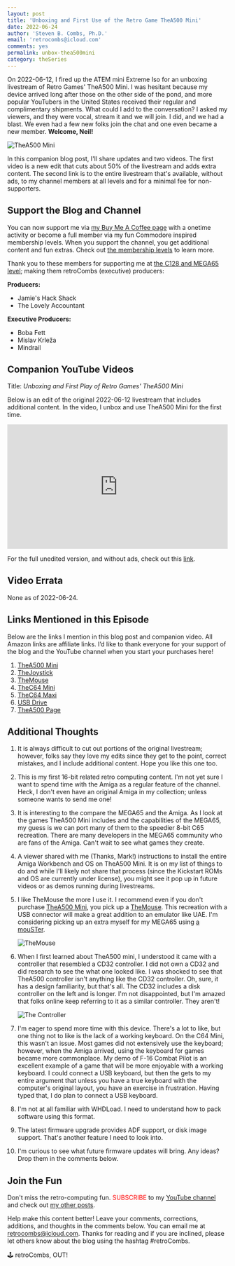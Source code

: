 ```yaml
---
layout: post
title: 'Unboxing and First Use of the Retro Game TheA500 Mini'
date: 2022-06-24
author: 'Steven B. Combs, Ph.D.'
email: 'retrocombs@icloud.com'
comments: yes
permalink: unbox-thea500mini
category: theSeries
---
```


On 2022-06-12, I fired up the ATEM mini Extreme Iso for an unboxing livestream of Retro Games' TheA500 Mini. I was hesitant because my device arrived long after those on the other side of the pond, and more popular YouTubers in the United States received their regular and complimentary shipments. What could I add to the conversation? I asked my viewers, and they were vocal, stream it and we will join. I did, and we had a blast. We even had a few new folks join the chat and one even became a new member. **Welcome, Neil!**

![TheA500 Mini](https://lh3.googleusercontent.com/yuj5NsnR-ITCoxC-U5Z-IU5uEapF0ZxF3N-oBvBjJFSl38TTjGKvofZ_3P0WrHbEmyJCXPHkge_oNB-YBZ4=w782-h440-rw)

In this companion blog post, I'll share updates and two videos. The first video is a new edit that cuts about 50% of the livestream and adds extra content. The second link is to the entire livestream that's available, without ads, to my channel members at all levels and for a minimal fee for non-supporters.

## Support the Blog and Channel

You can now support me via [my Buy Me A Coffee page](https://www.buymeacoffee.com/retroCombs/) with a onetime activity or become a full member via my fun Commodore inspired membership levels. When you support the channel, you get additional content and fun extras. Check out [the membership levels](https://www.buymeacoffee.com/retroCombs) to learn more.

Thank you to these members for supporting me at [the C128 and MEGA65 level](https://www.buymeacoffee.com/retroCombs/membership); making them retroCombs (executive) producers:

**Producers:**

- Jamie's Hack Shack
- The Lovely Accountant

**Executive Producers:**

- Boba Fett
- Mislav Krleža
- Mindrail

## Companion YouTube Videos

Title: _Unboxing and First Play of Retro Games' TheA500 Mini_

Below is an edit of the original 2022-06-12 livestream that includes additional content. In the video, I unbox and use TheA500 Mini for the first time.

<div style="position:relative;padding-top:56.25%;"><p><iframe src="https://www.youtube.com/embed/ro38_TSp1PM" frameborder="0" allowfullscreen="true" mozallowfullscreen="true" webkitallowfullscreen="true" style="position:absolute;top:0;left:0;width:100%;height:100%;"></iframe></p></div>

For the full unedited version, and without ads, check out this [link](https://www.buymeacoffee.com/retroCombs/e/76963).

## Video Errata

None as of 2022-06-24.

## Links Mentioned in this Episode

Below are the links I mention in this blog post and companion video. All Amazon links are affiliate links. I’d like to thank everyone for your support of the blog and the YouTube channel when you start your purchases here!

1. [TheA500 Mini](https://amzn.to/3yieN0e)
2. [TheJoystick](https://amzn.to/3A6PDmH)
3. [TheMouse](https://amzn.to/3A4Gg7e)
4. [TheC64 Mini](https://amzn.to/3xVVzw4)
5. [TheC64 Maxi](https://amzn.to/3A8b07n)
6. [USB Drive](https://amzn.to/3xVFeaD)
7. [TheA500 Page](https://retrogames.biz/products/thea500-mini/)

## Additional Thoughts

1. It is always difficult to cut out portions of the original livestream; however, folks say they love my edits since they get to the point, correct mistakes, and I include additional content. Hope you like this one too.
2. This is my first 16-bit related retro computing content. I'm not yet sure I want to spend time with the Amiga as a regular feature of the channel. Heck, I don't even have an original Amiga in my collection; unless someone wants to send me one!
3. It is interesting to the compare the MEGA65 and the Amiga. As I look at the games TheA500 Mini includes and the capabilities of the MEGA65, my guess is we can port many of them to the speedier 8-bit C65 recreation. There are many developers in the MEGA65 community who are fans of the Amiga. Can't wait to see what games they create.
4. A viewer shared with me (Thanks, Mark!) instructions to install the entire Amiga Workbench and OS on TheA500 Mini. It is on my list of things to do and while I'll likely not share that process (since the Kickstart ROMs and OS are currently under license), you might see it pop up in future videos or as demos running during livestreams.
5. I like TheMouse the more I use it. I recommend even if you don't purchase [TheA500 Mini](https://amzn.to/3yieN0e), you pick up a [TheMouse](https://amzn.to/3A4Gg7e). This recreation with a USB connector will make a great addition to an emulator like UAE. I'm considering picking up an extra myself for my MEGA65 using [a mouSTer](https://www.stevencombs.com/mouster).

    ![TheMouse](https://lh3.googleusercontent.com/K1d6WypGQE4X3MZw-yymvc2kL3n0Aqj8mrwsKVPEmggMrFH5B4UUaNVOkAkAxsS-HJlkjkJrEM5x1dyABIo=w782-h440-rw)

6. When I first learned about TheA500 mini, I understood it came with a controller that resembled a CD32 controller. I did not own a CD32 and did research to see the what one looked like. I was shocked to see that TheA500 controller isn't anything like the CD32 controller. Oh, sure, it has a design familiarity, but that's all. The CD32 includes a disk controller on the left and is longer. I'm not disappointed, but I'm amazed that folks online keep referring to it as a similar controller. They aren't!

    ![The Controller](https://lh3.googleusercontent.com/LPGj-PWr13iD3ewvU7GRN3PXOB2BcxxeEc27ISFL9U39pkr1aY25PvIvUmVRfZ0wKdSnGG-gULJihUmJYF4=w782-h440-rw)

5. I'm eager to spend more time with this device. There's a lot to like, but one thing not to like is the lack of a working keyboard. On the C64 Mini, this wasn't an issue. Most games did not extensively use the keyboard; however, when the Amiga arrived, using the keyboard for games became more commonplace. My demo of F-16 Combat Pilot is an excellent example of a game that will be more enjoyable with a working keyboard. I could connect a USB keyboard, but then the gets to my entire argument that unless you have a true keyboard with the computer's original layout, you have an exercise in frustration. Having typed that, I do plan to connect a USB keyboard.
6. I'm not at all familiar with WHDLoad. I need to understand how to pack software using this format.
7. The latest firmware upgrade provides ADF support, or disk image support. That's another feature I need to look into.
8. I'm curious to see what future firmware updates will bring. Any ideas? Drop them in the comments below.

## Join the Fun

Don't miss the retro-computing fun. <font color="red">SUBSCRIBE</font> to my [YouTube channel](https://www.youtube.com/stevencombs) and check out [my other posts](https://www.stevencombs.com).

Help make this content better! Leave your comments, corrections, additions, and thoughts in the comments below. You can email me at [retrocombs@icloud.com](mailto:retrocombs@icloud.com). Thanks for reading and if you are inclined, please let others know about the blog using the hashtag #retroCombs.

🕹️ retroCombs, OUT!
